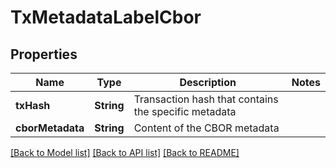 # TxMetadataLabelCbor

## Properties
Name | Type | Description | Notes
------------ | ------------- | ------------- | -------------
**txHash** | **String** | Transaction hash that contains the specific metadata | 
**cborMetadata** | **String** | Content of the CBOR metadata | 

[[Back to Model list]](../README.md#documentation-for-models) [[Back to API list]](../README.md#documentation-for-api-endpoints) [[Back to README]](../README.md)


